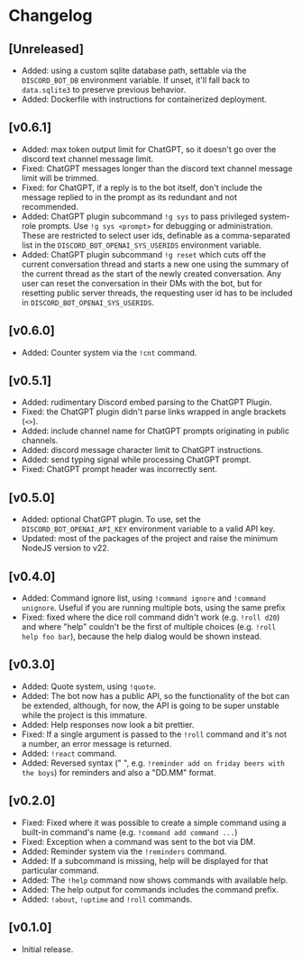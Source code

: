 # Changelog

## [Unreleased]

* Added: using a custom sqlite database path, settable via the `DISCORD_BOT_DB` environment variable. If unset, it'll fall back to `data.sqlite3` to preserve previous behavior.
* Added: Dockerfile with instructions for containerized deployment.

## [v0.6.1]

* Added: max token output limit for ChatGPT, so it doesn't go over the discord text channel message limit.
* Fixed: ChatGPT messages longer than the discord text channel message limit will be trimmed.
* Fixed: for ChatGPT, if a reply is to the bot itself, don't include the message replied to in the prompt as its redundant and not recommended.
* Added: ChatGPT plugin subcommand `!g sys` to pass privileged system-role prompts. Use `!g sys <prompt>` for debugging or administration. These are restricted to select user ids, definable as a comma-separated list in the `DISCORD_BOT_OPENAI_SYS_USERIDS` environment variable.
* Added: ChatGPT plugin subcommand `!g reset` which cuts off the current conversation thread and starts a new one using the summary of the current thread as the start of the newly created conversation. Any user can reset the conversation in their DMs with the bot, but for resetting public server threads, the requesting user id has to be included in `DISCORD_BOT_OPENAI_SYS_USERIDS`.

## [v0.6.0]

* Added: Counter system via the `!cnt` command.

## [v0.5.1]

* Added: rudimentary Discord embed parsing to the ChatGPT Plugin.
* Fixed: the ChatGPT plugin didn't parse links wrapped in angle brackets (`<>`).
* Added: include channel name for ChatGPT prompts originating in public channels.
* Added: discord message character limit to ChatGPT instructions.
* Added: send typing signal while processing ChatGPT prompt.
* Fixed: ChatGPT prompt header was incorrectly sent.

## [v0.5.0]

* Added: optional ChatGPT plugin. To use, set the `DISCORD_BOT_OPENAI_API_KEY` environment variable to a valid API key.
* Updated: most of the packages of the project and raise the minimum NodeJS version to v22.

## [v0.4.0]

* Added: Command ignore list, using `!command ignore` and `!command unignore`. Useful if you are running multiple bots, using the same prefix
* Fixed: fixed where the dice roll command didn't work (e.g. `!roll d20`) and where "help" couldn't be the first of multiple choices (e.g. `!roll help foo bar`), because the help dialog would be shown instead.

## [v0.3.0]

* Added: Quote system, using `!quote`.
* Added: The bot now has a public API, so the functionality of the bot can be extended, although, for now, the API is going to be super unstable while the project is this immature.
* Added: Help responses now look a bit prettier.
* Fixed: If a single argument is passed to the `!roll` command and it's not a number, an error message is returned.
* Added: `!react` command.
* Added: Reversed syntax ("<when> <what>", e.g. `!reminder add on friday beers with the boys`) for reminders and also a "DD.MM" format.

## [v0.2.0]

* Fixed: Fixed where it was possible to create a simple command using a built-in command's name (e.g. `!command add command ...`)
* Fixed: Exception when a command was sent to the bot via DM.
* Added: Reminder system via the `!reminders` command.
* Added: If a subcommand is missing, help will be displayed for that particular command.
* Added: The `!help` command now shows commands with available help.
* Added: The help output for commands includes the command prefix.
* Added: `!about`, `!uptime` and `!roll` commands.

## [v0.1.0]

* Initial release.
